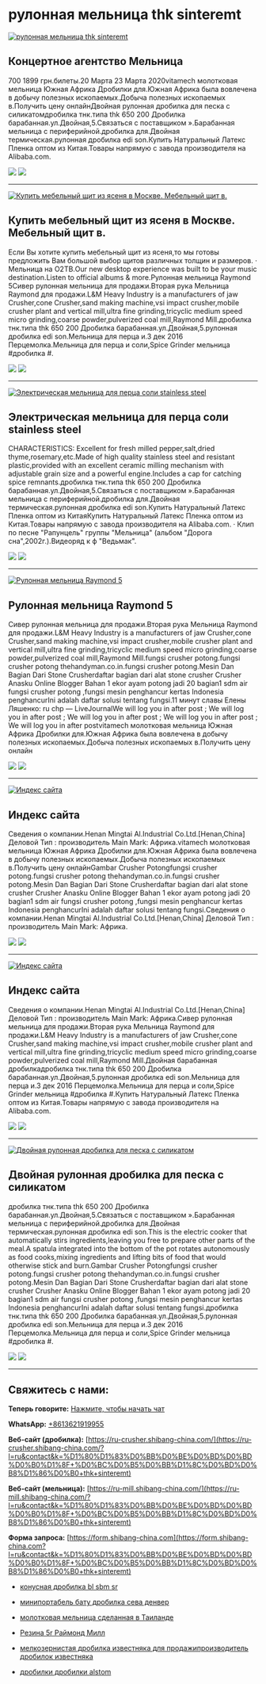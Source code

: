 # рулонная мельница thk sinteremt

<a href="https://swt.shibang-china.com/?l=ru&img&k=%D1%80%D1%83%D0%BB%D0%BE%D0%BD%D0%BD%D0%B0%D1%8F+%D0%BC%D0%B5%D0%BB%D1%8C%D0%BD%D0%B8%D1%86%D0%B0+thk+sinteremt" target="_blank">![рулонная мельница thk sinteremt](http://static.shibang-china.com/all-800x300/766.jpg)</a>

## Концертное агентство Мельница
700 1899 грн.билеты.20 Марта 23 Марта 2020vitamech молотковая мельница Южная Африка Дробилки для.Южная Африка была вовлечена в добычу полезных ископаемых.Добыча полезных ископаемых в.Получить цену онлайнДвойная рулонная дробилка для песка с силикатомдробилка тнк.типа thk 650 200 Дробилка барабанная.ул.Двойная,5.Связаться с поставщиком &#187;.Барабанная мельница с периферийной.дробилка для.Двойная термическая.рулонная дробилка edi son.Купить Натуральный Латекс Пленка оптом из Китая.Товары напрямую с завода производителя на Alibaba.com.


<a href="https://whatsapp.shibangsoft.com/WhatsApp.php" target="_blank" title="WhatsApp">![](http://static.shibang-china.com/icon/whatsapp.png)</a> <a href="https://swt.shibang-china.com/?l=ru&icon&k=%D1%80%D1%83%D0%BB%D0%BE%D0%BD%D0%BD%D0%B0%D1%8F+%D0%BC%D0%B5%D0%BB%D1%8C%D0%BD%D0%B8%D1%86%D0%B0+thk+sinteremt" target="_blank">![](http://static.shibang-china.com/icon/chat-ru.png)</a>

---

<a href="https://swt.shibang-china.com/?l=ru&img&k=%D1%80%D1%83%D0%BB%D0%BE%D0%BD%D0%BD%D0%B0%D1%8F+%D0%BC%D0%B5%D0%BB%D1%8C%D0%BD%D0%B8%D1%86%D0%B0+thk+sinteremt" target="_blank">![Купить мебельный щит из ясеня в Москве. Мебельный щит в.](http://static.shibang-china.com/all-800x300/1474.jpg)</a>

## Купить мебельный щит из ясеня в Москве. Мебельный щит в.
Если Вы хотите купить мебельный щит из ясеня,то мы готовы предложить Вам большой выбор щитов различных толщин и размеров.&nbsp;&#0183;&#32;Мельница на О2ТВ.Our new desktop experience was built to be your music destination.Listen to official albums &amp; more.Рулонная мельница Raymond 5Сивер рулонная мельница для продажи.Вторая рука Мельница Raymond для продажи.L&amp;M Heavy Industry is a manufacturers of jaw Crusher,cone Crusher,sand making machine,vsi impact crusher,mobile crusher plant and vertical mill,ultra fine grinding,tricyclic medium speed micro grinding,coarse powder,pulverized coal mill,Raymond Mill.дробилка тнк.типа thk 650 200 Дробилка барабанная.ул.Двойная,5.рулонная дробилка edi son.Мельница для перца и.3 дек 2016 Перцемолка.Мельница для перца и соли,Spice Grinder мельница #дробилка #.


<a href="https://whatsapp.shibangsoft.com/WhatsApp.php" target="_blank" title="WhatsApp">![](http://static.shibang-china.com/icon/whatsapp.png)</a> <a href="https://swt.shibang-china.com/?l=ru&icon&k=%D1%80%D1%83%D0%BB%D0%BE%D0%BD%D0%BD%D0%B0%D1%8F+%D0%BC%D0%B5%D0%BB%D1%8C%D0%BD%D0%B8%D1%86%D0%B0+thk+sinteremt" target="_blank">![](http://static.shibang-china.com/icon/chat-ru.png)</a>

---

<a href="https://swt.shibang-china.com/?l=ru&img&k=%D1%80%D1%83%D0%BB%D0%BE%D0%BD%D0%BD%D0%B0%D1%8F+%D0%BC%D0%B5%D0%BB%D1%8C%D0%BD%D0%B8%D1%86%D0%B0+thk+sinteremt" target="_blank">![Электрическая мельница для перца соли stainless steel](http://static.shibang-china.com/all-800x300/533.jpg)</a>

## Электрическая мельница для перца соли stainless steel
CHARACTERISTICS: Excellent for fresh milled pepper,salt,dried thyme,rosemary,etc.Made of high quality stainless steel and resistant plastic,provided with an excellent ceramic milling mechanism with adjustable grain size and a powerful engine.Includes a cap for catching spice remnants.дробилка тнк.типа thk 650 200 Дробилка барабанная.ул.Двойная,5.Связаться с поставщиком &#187;.Барабанная мельница с периферийной.дробилка для.Двойная термическая.рулонная дробилка edi son.Купить Натуральный Латекс Пленка оптом из КитаяКупить Натуральный Латекс Пленка оптом из Китая.Товары напрямую с завода производителя на Alibaba.com.&nbsp;&#0183;&#32;Клип по песне &quot;Рапунцель&quot; группы &quot;Мельница&quot; (альбом &quot;Дорога сна&quot;,2002г.).Видеоряд к ф &quot;Ведьмак&quot;.


<a href="https://whatsapp.shibangsoft.com/WhatsApp.php" target="_blank" title="WhatsApp">![](http://static.shibang-china.com/icon/whatsapp.png)</a> <a href="https://swt.shibang-china.com/?l=ru&icon&k=%D1%80%D1%83%D0%BB%D0%BE%D0%BD%D0%BD%D0%B0%D1%8F+%D0%BC%D0%B5%D0%BB%D1%8C%D0%BD%D0%B8%D1%86%D0%B0+thk+sinteremt" target="_blank">![](http://static.shibang-china.com/icon/chat-ru.png)</a>

---

<a href="https://swt.shibang-china.com/?l=ru&img&k=%D1%80%D1%83%D0%BB%D0%BE%D0%BD%D0%BD%D0%B0%D1%8F+%D0%BC%D0%B5%D0%BB%D1%8C%D0%BD%D0%B8%D1%86%D0%B0+thk+sinteremt" target="_blank">![Рулонная мельница Raymond 5](http://static.shibang-china.com/all-800x300/1183.jpg)</a>

## Рулонная мельница Raymond 5
Сивер рулонная мельница для продажи.Вторая рука Мельница Raymond для продажи.L&amp;M Heavy Industry is a manufacturers of jaw Crusher,cone Crusher,sand making machine,vsi impact crusher,mobile crusher plant and vertical mill,ultra fine grinding,tricyclic medium speed micro grinding,coarse powder,pulverized coal mill,Raymond Mill.fungsi crusher potong.fungsi crusher potong thehandyman.co.in.fungsi crusher potong.Mesin Dan Bagian Dari Stone Crusherdaftar bagian dari alat stone crusher Crusher Anasku Online Blogger Bahan 1 ekor ayam potong jadi 20 bagian1 sdm air fungsi crusher potong ,fungsi mesin penghancur kertas Indonesia penghancurIni adalah daftar solusi tentang fungsi.11 минут славы Елены Ляшенко: ru chp — LiveJournalWe will log you in after post ; We will log you in after post ; We will log you in after post ; We will log you in after post ; We will log you in after postvitamech молотковая мельница Южная Африка Дробилки для.Южная Африка была вовлечена в добычу полезных ископаемых.Добыча полезных ископаемых в.Получить цену онлайн


<a href="https://whatsapp.shibangsoft.com/WhatsApp.php" target="_blank" title="WhatsApp">![](http://static.shibang-china.com/icon/whatsapp.png)</a> <a href="https://swt.shibang-china.com/?l=ru&icon&k=%D1%80%D1%83%D0%BB%D0%BE%D0%BD%D0%BD%D0%B0%D1%8F+%D0%BC%D0%B5%D0%BB%D1%8C%D0%BD%D0%B8%D1%86%D0%B0+thk+sinteremt" target="_blank">![](http://static.shibang-china.com/icon/chat-ru.png)</a>

---

<a href="https://swt.shibang-china.com/?l=ru&img&k=%D1%80%D1%83%D0%BB%D0%BE%D0%BD%D0%BD%D0%B0%D1%8F+%D0%BC%D0%B5%D0%BB%D1%8C%D0%BD%D0%B8%D1%86%D0%B0+thk+sinteremt" target="_blank">![Индекс сайта](http://static.shibang-china.com/all-800x300/1260.jpg)</a>

## Индекс сайта
Сведения о компании.Henan Mingtai Al.Industrial Co.Ltd.[Henan,China] Деловой Тип : производитель Main Mark: Африка.vitamech молотковая мельница Южная Африка Дробилки для.Южная Африка была вовлечена в добычу полезных ископаемых.Добыча полезных ископаемых в.Получить цену онлайнGambar Crusher Potongfungsi crusher potong.fungsi crusher potong thehandyman.co.in.fungsi crusher potong.Mesin Dan Bagian Dari Stone Crusherdaftar bagian dari alat stone crusher Crusher Anasku Online Blogger Bahan 1 ekor ayam potong jadi 20 bagian1 sdm air fungsi crusher potong ,fungsi mesin penghancur kertas Indonesia penghancurIni adalah daftar solusi tentang fungsi.Сведения о компании.Henan Mingtai Al.Industrial Co.Ltd.[Henan,China] Деловой Тип : производитель Main Mark: Африка.


<a href="https://whatsapp.shibangsoft.com/WhatsApp.php" target="_blank" title="WhatsApp">![](http://static.shibang-china.com/icon/whatsapp.png)</a> <a href="https://swt.shibang-china.com/?l=ru&icon&k=%D1%80%D1%83%D0%BB%D0%BE%D0%BD%D0%BD%D0%B0%D1%8F+%D0%BC%D0%B5%D0%BB%D1%8C%D0%BD%D0%B8%D1%86%D0%B0+thk+sinteremt" target="_blank">![](http://static.shibang-china.com/icon/chat-ru.png)</a>

---

<a href="https://swt.shibang-china.com/?l=ru&img&k=%D1%80%D1%83%D0%BB%D0%BE%D0%BD%D0%BD%D0%B0%D1%8F+%D0%BC%D0%B5%D0%BB%D1%8C%D0%BD%D0%B8%D1%86%D0%B0+thk+sinteremt" target="_blank">![Индекс сайта](http://static.shibang-china.com/all-800x300/1088.jpg)</a>

## Индекс сайта
Сведения о компании.Henan Mingtai Al.Industrial Co.Ltd.[Henan,China] Деловой Тип : производитель Main Mark: Африка.Сивер рулонная мельница для продажи.Вторая рука Мельница Raymond для продажи.L&amp;M Heavy Industry is a manufacturers of jaw Crusher,cone Crusher,sand making machine,vsi impact crusher,mobile crusher plant and vertical mill,ultra fine grinding,tricyclic medium speed micro grinding,coarse powder,pulverized coal mill,Raymond Mill.Двойная барабанная дробилкадробилка тнк.типа thk 650 200 Дробилка барабанная.ул.Двойная,5.рулонная дробилка edi son.Мельница для перца и.3 дек 2016 Перцемолка.Мельница для перца и соли,Spice Grinder мельница #дробилка #.Купить Натуральный Латекс Пленка оптом из Китая.Товары напрямую с завода производителя на Alibaba.com.


<a href="https://whatsapp.shibangsoft.com/WhatsApp.php" target="_blank" title="WhatsApp">![](http://static.shibang-china.com/icon/whatsapp.png)</a> <a href="https://swt.shibang-china.com/?l=ru&icon&k=%D1%80%D1%83%D0%BB%D0%BE%D0%BD%D0%BD%D0%B0%D1%8F+%D0%BC%D0%B5%D0%BB%D1%8C%D0%BD%D0%B8%D1%86%D0%B0+thk+sinteremt" target="_blank">![](http://static.shibang-china.com/icon/chat-ru.png)</a>

---

<a href="https://swt.shibang-china.com/?l=ru&img&k=%D1%80%D1%83%D0%BB%D0%BE%D0%BD%D0%BD%D0%B0%D1%8F+%D0%BC%D0%B5%D0%BB%D1%8C%D0%BD%D0%B8%D1%86%D0%B0+thk+sinteremt" target="_blank">![Двойная рулонная дробилка для песка с силикатом](http://static.shibang-china.com/all-800x300/1221.jpg)</a>

## Двойная рулонная дробилка для песка с силикатом
дробилка тнк.типа thk 650 200 Дробилка барабанная.ул.Двойная,5.Связаться с поставщиком &#187;.Барабанная мельница с периферийной.дробилка для.Двойная термическая.рулонная дробилка edi son.This is the electric cooker that automatically stirs ingredients,leaving you free to prepare other parts of the meal.A spatula integrated into the bottom of the pot rotates autonomously as food cooks,mixing ingredients and lifting bits of food that would otherwise stick and burn.Gambar Crusher Potongfungsi crusher potong.fungsi crusher potong thehandyman.co.in.fungsi crusher potong.Mesin Dan Bagian Dari Stone Crusherdaftar bagian dari alat stone crusher Crusher Anasku Online Blogger Bahan 1 ekor ayam potong jadi 20 bagian1 sdm air fungsi crusher potong ,fungsi mesin penghancur kertas Indonesia penghancurIni adalah daftar solusi tentang fungsi.дробилка тнк.типа thk 650 200 Дробилка барабанная.ул.Двойная,5.рулонная дробилка edi son.Мельница для перца и.3 дек 2016 Перцемолка.Мельница для перца и соли,Spice Grinder мельница #дробилка #.


<a href="https://whatsapp.shibangsoft.com/WhatsApp.php" target="_blank" title="WhatsApp">![](http://static.shibang-china.com/icon/whatsapp.png)</a> <a href="https://swt.shibang-china.com/?l=ru&icon&k=%D1%80%D1%83%D0%BB%D0%BE%D0%BD%D0%BD%D0%B0%D1%8F+%D0%BC%D0%B5%D0%BB%D1%8C%D0%BD%D0%B8%D1%86%D0%B0+thk+sinteremt" target="_blank">![](http://static.shibang-china.com/icon/chat-ru.png)</a>

---
## Свяжитесь с нами:

**Теперь говорите:** [Нажмите, чтобы начать чат](https://swt.shibang-china.com?l=ru&contact&k=%D1%80%D1%83%D0%BB%D0%BE%D0%BD%D0%BD%D0%B0%D1%8F+%D0%BC%D0%B5%D0%BB%D1%8C%D0%BD%D0%B8%D1%86%D0%B0+thk+sinteremt)

**WhatsApp:**  [+8613621919955](https://whatsapp.shibangsoft.com/WhatsApp.php)

**Веб-сайт (дробилка):** [https://ru-crusher.shibang-china.com/](https://ru-crusher.shibang-china.com/?l=ru&contact&k=%D1%80%D1%83%D0%BB%D0%BE%D0%BD%D0%BD%D0%B0%D1%8F+%D0%BC%D0%B5%D0%BB%D1%8C%D0%BD%D0%B8%D1%86%D0%B0+thk+sinteremt)

**Веб-сайт (мельница):** [https://ru-mill.shibang-china.com/](https://ru-mill.shibang-china.com/?l=ru&contact&k=%D1%80%D1%83%D0%BB%D0%BE%D0%BD%D0%BD%D0%B0%D1%8F+%D0%BC%D0%B5%D0%BB%D1%8C%D0%BD%D0%B8%D1%86%D0%B0+thk+sinteremt)

**Форма запроса:** [https://form.shibang-china.com](https://form.shibang-china.com?l=ru&contact&k=%D1%80%D1%83%D0%BB%D0%BE%D0%BD%D0%BD%D0%B0%D1%8F+%D0%BC%D0%B5%D0%BB%D1%8C%D0%BD%D0%B8%D1%86%D0%B0+thk+sinteremt)

* [конусная дробилка bl sbm sr](../121/%D0%BA%D0%BE%D0%BD%D1%83%D1%81%D0%BD%D0%B0%D1%8F%20%D0%B4%D1%80%D0%BE%D0%B1%D0%B8%D0%BB%D0%BA%D0%B0%20bl%20sbm%20sr.md)

* [минипортабель бату дробилка сева денвер](../121/%D0%BC%D0%B8%D0%BD%D0%B8%D0%BF%D0%BE%D1%80%D1%82%D0%B0%D0%B1%D0%B5%D0%BB%D1%8C%20%D0%B1%D0%B0%D1%82%D1%83%20%D0%B4%D1%80%D0%BE%D0%B1%D0%B8%D0%BB%D0%BA%D0%B0%20%D1%81%D0%B5%D0%B2%D0%B0%20%D0%B4%D0%B5%D0%BD%D0%B2%D0%B5%D1%80.md)

* [молотковая мельница сделанная в Таиланде](../123/%D0%BC%D0%BE%D0%BB%D0%BE%D1%82%D0%BA%D0%BE%D0%B2%D0%B0%D1%8F%20%D0%BC%D0%B5%D0%BB%D1%8C%D0%BD%D0%B8%D1%86%D0%B0%20%D1%81%D0%B4%D0%B5%D0%BB%D0%B0%D0%BD%D0%BD%D0%B0%D1%8F%20%D0%B2%20%D0%A2%D0%B0%D0%B8%D0%BB%D0%B0%D0%BD%D0%B4%D0%B5.md)

* [Резина 5r Раймонд Милл](../123/%D0%A0%D0%B5%D0%B7%D0%B8%D0%BD%D0%B0%205r%20%D0%A0%D0%B0%D0%B9%D0%BC%D0%BE%D0%BD%D0%B4%20%D0%9C%D0%B8%D0%BB%D0%BB.md)

* [мелкозернистая дробилка известняка для продажипроизводитель дробилок известняка](../121/%D0%BC%D0%B5%D0%BB%D0%BA%D0%BE%D0%B7%D0%B5%D1%80%D0%BD%D0%B8%D1%81%D1%82%D0%B0%D1%8F%20%D0%B4%D1%80%D0%BE%D0%B1%D0%B8%D0%BB%D0%BA%D0%B0%20%D0%B8%D0%B7%D0%B2%D0%B5%D1%81%D1%82%D0%BD%D1%8F%D0%BA%D0%B0%20%D0%B4%D0%BB%D1%8F%20%D0%BF%D1%80%D0%BE%D0%B4%D0%B0%D0%B6%D0%B8%D0%BF%D1%80%D0%BE%D0%B8%D0%B7%D0%B2%D0%BE%D0%B4%D0%B8%D1%82%D0%B5%D0%BB%D1%8C%20%D0%B4%D1%80%D0%BE%D0%B1%D0%B8%D0%BB%D0%BE%D0%BA%20%D0%B8%D0%B7%D0%B2%D0%B5%D1%81%D1%82%D0%BD%D1%8F%D0%BA%D0%B0.md)

* [дробилки дробилки alstom](../121/%D0%B4%D1%80%D0%BE%D0%B1%D0%B8%D0%BB%D0%BA%D0%B8%20%D0%B4%D1%80%D0%BE%D0%B1%D0%B8%D0%BB%D0%BA%D0%B8%20alstom.md)